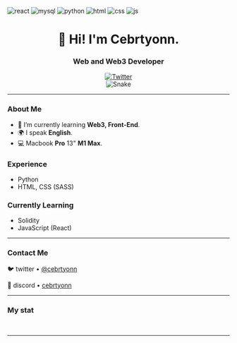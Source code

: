 ![react](https://img.shields.io/badge/-React-blueviolet)
![mysql](https://img.shields.io/badge/-MySQL-success)
![python](https://img.shields.io/badge/-Python-yellow)
![html](https://img.shields.io/badge/-Css-green)
![css](https://img.shields.io/badge/-HTML-purple)
![js](https://img.shields.io/badge/-JS-blue)


<div id="header" align="center">
    <h1>👋 Hi! I'm Cebrtyonn.</h1>
    <h3>Web and Web3 Developer</h3>
</div>

<div id="socials" align="center">
  <a href="https://twitter.com/cebrtyonn">
    <img src="https://img.shields.io/badge/Twitter-blue?style=for-the-badge&logo=twitter&logoColor=white" alt="Twitter"/>
  </a>
</div>

<div id="snake" align="center">
    <img src="https://github.com/cebrtyonn/cebrtyonn/blob/main/github-snake.svg" alt="Snake"/>
</div>

---

### About Me
- 🌱 I’m currently learning **Web3, Front-End**.
- 🌍 I speak **English**.
- 💻 Macbook **Pro** 13" **M1 Max**.

### Experience
- Python
- HTML, CSS (SASS)

### Currently Learning
- Solidity
- JavaScript (React)
---

### Contact Me

🐦 twitter • [@cebrtyonn](https://cebrtyonn/twitter)  

💬 discord • [cebrtyonn](https://cebrtyonn/discord)

---

### My stat

<div id="stat" align="center">
    <img src="https://github-profile-summary-cards.vercel.app/api/cards/profile-details?username=cebrtyonn&theme=github_dark" alt=""/>
    <img src="https://github-profile-summary-cards.vercel.app/api/cards/most-commit-language?username=cebrtyonn&theme=github_dark" alt=""/>
    <img src="https://github-profile-summary-cards.vercel.app/api/cards/stats?username=cebrtyonn&theme=github_dark" alt=""/>
</div>

---
